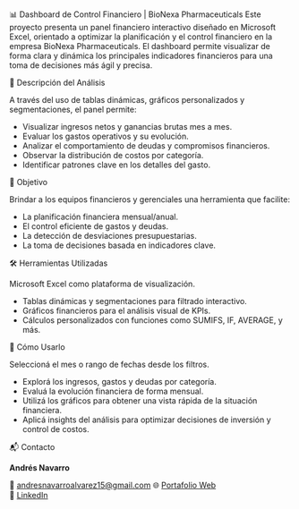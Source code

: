 📊 Dashboard de Control Financiero | BioNexa Pharmaceuticals
Este proyecto presenta un panel financiero interactivo diseñado en Microsoft Excel, orientado a optimizar la planificación y el control financiero en la empresa BioNexa Pharmaceuticals. El dashboard permite visualizar de forma clara y dinámica los principales indicadores financieros para una toma de decisiones más ágil y precisa.


🧠 Descripción del Análisis

A través del uso de tablas dinámicas, gráficos personalizados y segmentaciones, el panel permite:

- Visualizar ingresos netos y ganancias brutas mes a mes.
- Evaluar los gastos operativos y su evolución.
- Analizar el comportamiento de deudas y compromisos financieros.
- Observar la distribución de costos por categoría.
- Identificar patrones clave en los detalles del gasto.


🎯 Objetivo

Brindar a los equipos financieros y gerenciales una herramienta que facilite:

- La planificación financiera mensual/anual.
- El control eficiente de gastos y deudas.
- La detección de desviaciones presupuestarias.
- La toma de decisiones basada en indicadores clave.


🛠️ Herramientas Utilizadas

Microsoft Excel como plataforma de visualización.

- Tablas dinámicas y segmentaciones para filtrado interactivo.
- Gráficos financieros para el análisis visual de KPIs.
- Cálculos personalizados con funciones como SUMIFS, IF, AVERAGE, y más.


🚀 Cómo Usarlo

Seleccioná el mes o rango de fechas desde los filtros.

- Explorá los ingresos, gastos y deudas por categoría.
- Evaluá la evolución financiera de forma mensual.
- Utilizá los gráficos para obtener una vista rápida de la situación financiera.
- Aplicá insights del análisis para optimizar decisiones de inversión y control de costos.


📬 Contacto

**Andrés Navarro**  

📧 andresnavarroalvarez15@gmail.com
🌐 [Portafolio Web](https://andres-navarro-portfolio.netlify.app)  
🔗 [LinkedIn](https://www.linkedin.com/in/andr%C3%A9s-navarro77/)

